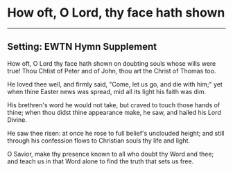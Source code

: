 # How oft, O Lord, thy face hath shown

***

## Setting: EWTN Hymn Supplement

How oft, O Lord thy face hath shown
on doubting souls whose wills were true!
Thou Chtist of Peter and of John,
thou art the Christ of Thomas too.

He loved thee well, and firmly said,
"Come, let us go, and die with him;"
yet when thine Easter news was spread,
mid all its light his faith was dim.

His brethren's word he would not take,
but craved to touch those hands of thine;
when thou didst thine appearance make,
he saw, and hailed his Lord Divine.

He saw thee risen: at once he rose
to full belief's unclouded height;
and still through his confession flows
to Christian souls thy life and light.

O Savior, make thy presence known
to all who doubt thy Word and thee;
and teach us in that Word alone
to find the truth that sets us free.